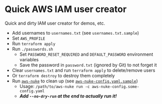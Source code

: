 # Quick AWS IAM user creator

Quick and dirty IAM user creator for demos, etc.

- Add usernames to `usernames.txt` (see `usernames.txt.sample`)
- Set `AWS_PROFILE`
- Run `terraform apply`
- Run `./passwords.sh`
    - Set `PASSWORD_RESET_REQUIRED` and `DEFAULT_PASSWORD` environment variables
    - Save the password in `password.txt` (ignored by Git) to not forget it
- Clear `usernames.txt` and run `terraform apply` to delete/remove users
- Or `terraform destroy` to destroy them completely
- Run [`aws-nuke`](https://github.com/ekristen/aws-nuke) to clean up (see [`aws-nuke-config.yaml.sample`](aws-nuke-config.yaml.sample))
    - Usage: `/path/to/aws-nuke run -c aws-nuke-config.some-config.yaml`
    - ***Add `--no-dry-run` at the end to _actually_ run it!***
